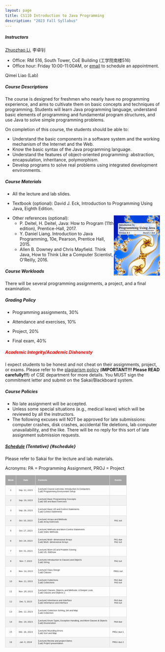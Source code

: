 ```yaml
---
layout: page
title: CS110 Introduction to Java Programming
description: "2023 Fall Syllabus"
---
```



##### **Instructors**

[Zhuozhao Li](https://zhuozhaoli.github.io/), 李卓钊
- Office: RM 516, South Tower, CoE Building (工学院南楼516)
- Office hour: Friday 10:00-11:00AM, or [email](mailto:lizz@sustech.edu.cn) to schedule an appointment.

Qimei Liao (Lab)


##### **Course Descriptions**

The course is designed for freshmen who nearly have no programming experience, and aims to cultivate them on basic concepts and techniques of programming. Students will learn Java programming language, understand basic elements of programming and fundamental program structures, and use Java to solve simple programming problems.

On completion of this course, the students should be able to: 

- Understand the basic components in a software system and the working mechanism of the Internet and the Web. 
- Know the basic syntax of the Java programming language. 
- Understand the features of object-oriented programming: abstraction, encapsulation, inheritance, polymorphism. 
- Develop programs to solve real problems using integrated development environments.


##### **Course Materials**

- All the lecture and lab slides.

- Textbook (optional): David J. Eck, Introduction to Programming Using Java, Eighth Edition.
<img style="float: right;" src="/assets/img/javaB.png" alt="drawing" width="150"/>

- Other references (optional): 
  - P. Deitel, H. Deitel, Java: How to Program (11th edition), Prentice-Hall, 2017.
  - Y. Daniel Liang. Introduction to Java Programming, 10e, Pearson, Prentice Hall, 2015.
  - Allen B. Downey and Chris Mayfield. Think Java, How to Think Like a Computer Scientist, O'Reilly, 2016.


##### **Course Workloads**

There will be several programming assignments, a project, and a final examination. 


##### **Grading Policy**

<!--- The grading policy may subject to minor changes depending on the overall performance.-->

- Programming assignments, 30%

- Attendance and exercises, 10%

- Project, 20%

- Final exam, 40%


##### **<span style="color:red;">Academic Integrity/Academic Dishonesty</span>**

I expect students to be honest and not cheat on their assignments, project, or exams. 
Please refer to the [plagiarism policy](/assets/Plagiarism_Policy.pdf) (**IMPORTANT!!! Please READ carefully!!!**) of CSE department for more details.
You MUST sign the commitment letter and submit on the Sakai/Blackboard system.


##### **Course Policies**

- No late assignment will be accepted.
- Unless some special situations (e.g., medical leave) which will be reviewed by all the instructors.
- The following excuses will NOT be approved for late submissions: computer crashes, disk crashes, accidental file deletions, lab computer unavailability, and the like. There will be no reply for this sort of late assignment submission requests.

##### **[Schedule](#schedule) (Tentative)** {#schedule}

<style>
td, th {
  border: 1px solid #ddd;
  padding: 8px;
  font-size: 5pt;
}

tr:nth-child(even){background-color: #f2f2f2;}

tr:hover {background-color: #ddd;}

th {
  padding-top: 12px;
  padding-bottom: 12px;
  text-align: left;
  background-color: #a6a6a6;
  color: white;
}
</style>

Please refer to Sakai for the lecture and lab materials.

Acronyms: PA = Programming Assignment, PROJ = Project



| **Week** | **Date**      | **Contents**                                                                                | **Events**                     |
|:--------:|:-------------:|---------------------------------------------------------------------------------------------|:------------------------------:|
| 1        | Sep. 12, 2023 | [Lecture] Course overview, Introduction to Computers<br>[Lab] Programming Environment Setup |                                |
| 2        | Sep. 19, 2023 | [Lecture] Basic Programming Concepts<br>[Lab] IDE and Basic Exercises                       |                                |
| 3        | Sep. 26, 2023 | [Lecture] Basic I/O and Control Statements<br>[Lab] Control Statements                      |                                |
| 4        | Oct. 10, 2023 | [Lecture] Arrays and Methods<br>[Lab] Array Exercises                                       | PA1 out                        |
| 5        | Oct. 17, 2023 | [Lecture] Methods and More Control Statements<br>[Lab] Static Methods                       |                                |
| 6        | Oct. 24, 2023 | [Lecture] Multi-dimensional Arrays<br>[Lab] Multi-dimensional Arrays                        | PA1 due<br>PA2 out             |
| 7        | Oct. 31, 2023 | [Lecture] More I/O and Problem Solving<br>[Lab] I/O, StdDraw                                |                                |
| 8        | Nov. 7, 2023  | [Lecture] Introduction to Classes and Objects<br>[Lab] String                               | PA2 out                        |
| 9        | Nov. 14, 2023 | [Lecture] Class Design<br>[Lab] Classes                                                     | PROJ out                       |
| 10       | Nov. 21, 2023 | [Lecture] Collections<br>[Lab] Collections                                                  | PA2 due<br>PA3 out             |
| 11       | Nov. 28, 2023 | [Lecture] Classes, Objects, and Methods: A Deeper Look <br>[Lab] Classes and Objects 2      |                                |
| 12       | Dec. 5, 2023  | [Lecture] Inheritance and Interface <br>[Lab] Inheritance and Interface                     | PA3 due<br>PA4 out             |
| 13       | Dec. 12, 2023 | [Lecture] Collection Sorting, Set and Map<br>[Lab] Collection                               |                                |
| 14       | Dec. 19, 2023 | [Lecture] Enum Types, Exception Handling, and More Classes & Objects<br>[Lab] Enumeration   | PA4 due                        |
| 15       | Dec. 26, 2023 | [Lecture] Rounding Errors <br>[Lab] Sort and Map                                            | PROJ due 1                     |
| 16       | Jan. X, 2024  | [Lecture] Review and project Demo <br>[Lab] Project presentation                            | PROJ due 2                     |